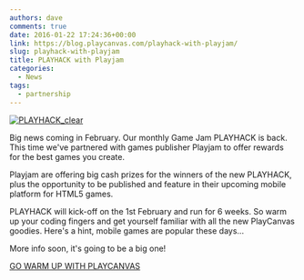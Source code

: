 ```yaml
---
authors: dave
comments: true
date: 2016-01-22 17:24:36+00:00
link: https://blog.playcanvas.com/playhack-with-playjam/
slug: playhack-with-playjam
title: PLAYHACK with Playjam
categories:
  - News
tags:
  - partnership
---
```


[![PLAYHACK_clear](/img/PLAYHACK_clear.png)](/img/PLAYHACK_clear.png)

Big news coming in February. Our monthly Game Jam PLAYHACK is back. This time we've partnered with games publisher Playjam to offer rewards for the best games you create.

Playjam are offering big cash prizes for the winners of the new PLAYHACK, plus the opportunity to be published and feature in their upcoming mobile platform for HTML5 games.

PLAYHACK will kick-off on the 1st February and run for 6 weeks. So warm up your coding fingers and get yourself familiar with all the new PlayCanvas goodies. Here's a hint, mobile games are popular these days...

More info soon, it's going to be a big one!

[GO WARM UP WITH PLAYCANVAS](https://playcanvas.com/)
